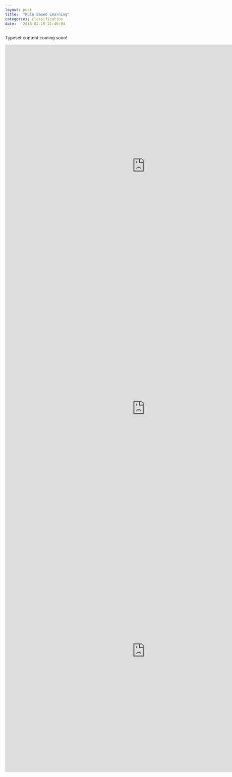 ```yaml
---
layout: post
title:  "Rule Based Learning"
categories: classification
date:   2015-02-19 21:46:04
---
```


Typeset content coming soon!

<iframe src="http://docs.google.com/viewer?url=https://datascienceguide.github.io/assets/prism_one.pdf&embedded=true" width="900" height="780" style="border: none;"></iframe>

<iframe src="http://docs.google.com/viewer?url=https://datascienceguide.github.io/assets/prism_two.pdf&embedded=true" width="900" height="780" style="border: none;"></iframe>

<iframe src="http://docs.google.com/viewer?url=https://datascienceguide.github.io/assets/prism_three.pdf&embedded=true" width="900" height="780" style="border: none;"></iframe>
